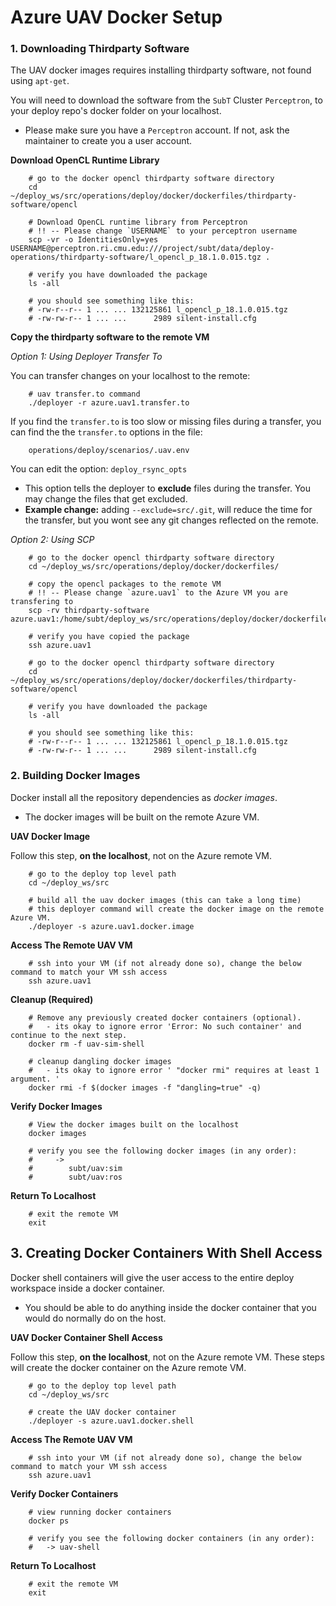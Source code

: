 # Azure UAV Docker Setup

### 1. Downloading Thirdparty Software

The UAV docker images requires installing thirdparty software, not found using `apt-get`.

You will need to download the software from the `SubT` Cluster `Perceptron`, to your deploy repo's docker folder on your localhost.

- Please make sure you have a `Perceptron` account. If not, ask the maintainer to create you a user account.

**Download OpenCL Runtime Library**

        # go to the docker opencl thirdparty software directory
        cd ~/deploy_ws/src/operations/deploy/docker/dockerfiles/thirdparty-software/opencl

        # Download OpenCL runtime library from Perceptron
        # !! -- Please change `USERNAME` to your perceptron username
        scp -vr -o IdentitiesOnly=yes USERNAME@perceptron.ri.cmu.edu:///project/subt/data/deploy-operations/thirdparty-software/l_opencl_p_18.1.0.015.tgz .

        # verify you have downloaded the package
        ls -all

        # you should see something like this:
        # -rw-r--r-- 1 ... ... 132125861 l_opencl_p_18.1.0.015.tgz
        # -rw-rw-r-- 1 ... ...      2989 silent-install.cfg

**Copy the thirdparty software to the remote VM**

*Option 1: Using Deployer Transfer To*

You can transfer changes on your localhost to the remote:

        # uav transfer.to command
        ./deployer -r azure.uav1.transfer.to

If you find the `transfer.to` is too slow or missing files during a transfer, you can find the the `transfer.to` options in the file:

        operations/deploy/scenarios/.uav.env

You can edit the option: `deploy_rsync_opts`

- This option tells the deployer to **exclude** files during the transfer. You may change the files that get excluded.
- **Example change:** adding `--exclude=src/.git`, will reduce the time for the transfer, but you wont see any git changes reflected on the remote.

*Option 2: Using SCP*

        # go to the docker opencl thirdparty software directory
        cd ~/deploy_ws/src/operations/deploy/docker/dockerfiles/

        # copy the opencl packages to the remote VM
        # !! -- Please change `azure.uav1` to the Azure VM you are transfering to
        scp -rv thirdparty-software azure.uav1:/home/subt/deploy_ws/src/operations/deploy/docker/dockerfiles

        # verify you have copied the package
        ssh azure.uav1

        # go to the docker opencl thirdparty software directory
        cd ~/deploy_ws/src/operations/deploy/docker/dockerfiles/thirdparty-software/opencl

        # verify you have downloaded the package
        ls -all

        # you should see something like this:
        # -rw-r--r-- 1 ... ... 132125861 l_opencl_p_18.1.0.015.tgz
        # -rw-rw-r-- 1 ... ...      2989 silent-install.cfg

### 2. Building Docker Images

Docker install all the repository dependencies as *docker images*.

- The docker images will be built on the remote Azure VM.

**UAV Docker Image**

Follow this step, **on the localhost**, not on the Azure remote VM.

        # go to the deploy top level path
        cd ~/deploy_ws/src

        # build all the uav docker images (this can take a long time)
        # this deployer command will create the docker image on the remote Azure VM.
        ./deployer -s azure.uav1.docker.image

**Access The Remote UAV VM**

        # ssh into your VM (if not already done so), change the below command to match your VM ssh access
        ssh azure.uav1

**Cleanup (Required)**

        # Remove any previously created docker containers (optional).
        #   - its okay to ignore error 'Error: No such container' and continue to the next step.
        docker rm -f uav-sim-shell

        # cleanup dangling docker images
        #   - its okay to ignore error ' "docker rmi" requires at least 1 argument. '
        docker rmi -f $(docker images -f "dangling=true" -q)

**Verify Docker Images**

        # View the docker images built on the localhost
        docker images

        # verify you see the following docker images (in any order):
        #     ->
        #        subt/uav:sim
        #        subt/uav:ros

**Return To Localhost**

        # exit the remote VM
        exit

## 3. Creating Docker Containers With Shell Access

Docker shell containers will give the user access to the entire deploy workspace inside a docker container.

- You should be able to do anything inside the docker container that you would do normally do on the host.

**UAV Docker Container Shell Access**

Follow this step, **on the localhost**, not on the Azure remote VM. These steps will create the docker container on the Azure remote VM.

        # go to the deploy top level path
        cd ~/deploy_ws/src

        # create the UAV docker container
        ./deployer -s azure.uav1.docker.shell

**Access The Remote UAV VM**

        # ssh into your VM (if not already done so), change the below command to match your VM ssh access
        ssh azure.uav1

**Verify Docker Containers**

        # view running docker containers
        docker ps

        # verify you see the following docker containers (in any order):
        #   -> uav-shell

**Return To Localhost**

        # exit the remote VM
        exit
